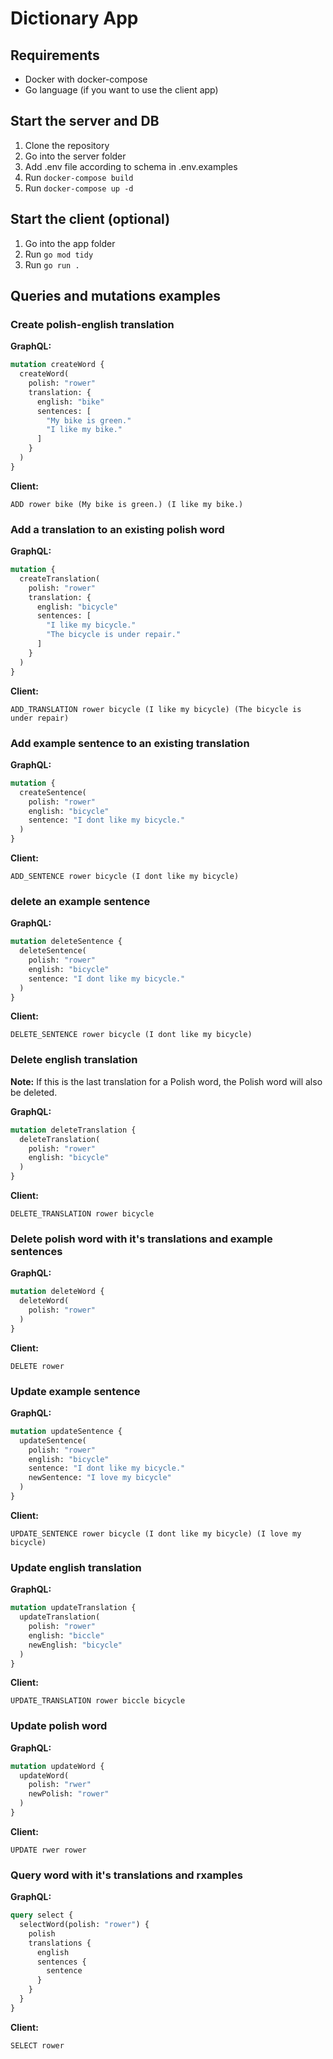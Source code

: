 # Dictionary App

## Requirements
- Docker with docker-compose
- Go language (if you want to use the client app)

## Start the server and DB

1. Clone the repository
2. Go into the server folder
3. Add .env file according to schema in .env.examples
4. Run `docker-compose build`
5. Run `docker-compose up -d`

## Start the client (optional)

1. Go into the app folder
2. Run `go mod tidy`
3. Run `go run .`

## Queries and mutations examples

### Create polish-english translation

**GraphQL:**
```graphql
mutation createWord {
  createWord(
    polish: "rower"
    translation: {
      english: "bike"
      sentences: [
        "My bike is green."
        "I like my bike."
      ]
    }
  )
}
```

**Client:**
```
ADD rower bike (My bike is green.) (I like my bike.)
```

### Add a translation to an existing polish word

**GraphQL:**
```graphql
mutation {
  createTranslation(
    polish: "rower"
    translation: {
      english: "bicycle"
      sentences: [
        "I like my bicycle."
        "The bicycle is under repair."
      ]
    }
  )
}
```

**Client:**
```
ADD_TRANSLATION rower bicycle (I like my bicycle) (The bicycle is under repair)
```

### Add example sentence to an existing translation

**GraphQL:**
```graphql
mutation {
  createSentence(
    polish: "rower"
    english: "bicycle"
    sentence: "I dont like my bicycle."
  )
}
```

**Client:**
```
ADD_SENTENCE rower bicycle (I dont like my bicycle)
```

### delete an example sentence

**GraphQL:**
```graphql
mutation deleteSentence {
  deleteSentence(
    polish: "rower"
    english: "bicycle"
    sentence: "I dont like my bicycle."
  )
}
```

**Client:**
```
DELETE_SENTENCE rower bicycle (I dont like my bicycle)
```

### Delete english translation

**Note:** If this is the last translation for a Polish word, the Polish word will also be deleted.

**GraphQL:**
```graphql
mutation deleteTranslation {
  deleteTranslation(
    polish: "rower"
    english: "bicycle"
  )
}
```

**Client:**
```
DELETE_TRANSLATION rower bicycle
```

### Delete polish word with it's translations and example sentences

**GraphQL:**
```graphql
mutation deleteWord {
  deleteWord(
    polish: "rower"
  )
}
```

**Client:**
```
DELETE rower
```

### Update example sentence

**GraphQL:**
```graphql
mutation updateSentence {
  updateSentence(
    polish: "rower"
    english: "bicycle"
    sentence: "I dont like my bicycle."
    newSentence: "I love my bicycle"
  )
}
```

**Client:**
```
UPDATE_SENTENCE rower bicycle (I dont like my bicycle) (I love my bicycle)
```

### Update english translation

**GraphQL:**
```graphql
mutation updateTranslation {
  updateTranslation(
    polish: "rower"
    english: "biccle"
    newEnglish: "bicycle"
  )
}
```

**Client:**
```
UPDATE_TRANSLATION rower biccle bicycle
```

### Update polish word

**GraphQL:**
```graphql
mutation updateWord {
  updateWord(
    polish: "rwer"
    newPolish: "rower"
  )
}
```

**Client:**
```
UPDATE rwer rower
```

### Query word with it's translations and rxamples

**GraphQL:**
```graphql
query select {
  selectWord(polish: "rower") {
    polish
    translations {
      english
      sentences {
        sentence
      }
    }
  }
}
```

**Client:**
```
SELECT rower
```
